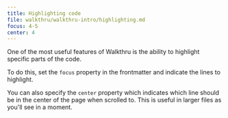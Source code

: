 ```yaml
---
title: Highlighting code
file: walkthru/walkthru-intro/highlighting.md
focus: 4-5
center: 4
---
```


One of the most useful features of Walkthru is the ability to highlight specific parts of the code.

To do this, set the `focus` property in the frontmatter and indicate the lines to highlight. 

You can also specify the `center` property which indicates which line should be in the center of the page when scrolled to. This is useful in larger files as you'll see in a moment.
